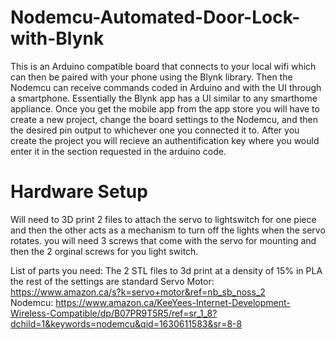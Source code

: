 # Nodemcu-Automated-Door-Lock-with-Blynk

This is an Arduino compatible board that connects to your local wifi which can then be paired with your phone using the Blynk library. Then the Nodemcu can receive commands coded in Arduino and with the UI through a smartphone. Essentially the Blynk app has a UI similar to any smarthome appliance. Once you get the mobile app from the app store you will have to create a new project, change the board settings to the Nodemcu, and then the desired pin output to whichever one you connected it to. After you create the project you will recieve an authentification key where you would enter it in the section requested in the arduino code.

# Hardware Setup
Will need to 3D print 2 files to attach the servo to lightswitch for one piece and then the other acts as a mechanism to turn off the lights when the servo rotates. you will need 3 screws that come with the servo for mounting and then the 2 orginal screws for you light switch.

List of parts you need:
The 2 STL files to 3d print at a density of 15% in PLA the rest of the settings are standard
Servo Motor: https://www.amazon.ca/s?k=servo+motor&ref=nb_sb_noss_2                                                                                     
Nodemcu: https://www.amazon.ca/KeeYees-Internet-Development-Wireless-Compatible/dp/B07PR9T5R5/ref=sr_1_8?dchild=1&keywords=nodemcu&qid=1630611583&sr=8-8
